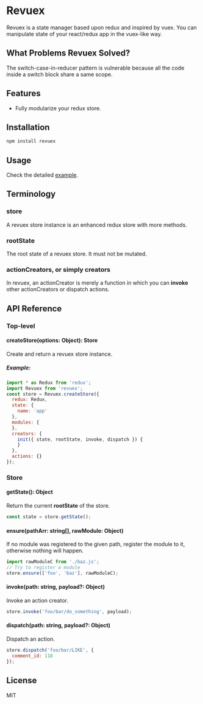# Revuex

Revuex is a state manager based upon redux and inspired by vuex. You can manipulate state of your react/redux app in the vuex-like way.

## What Problems Revuex Solved?

The switch-case-in-reducer pattern is vulnerable because all the code inside a switch block share a same scope.

## Features

* Fully modularize your redux store.

## Installation

``` bash
npm install revuex
```

## Usage

Check the detailed [example](./example/).

## Terminology

### store

A revuex store instance is an enhanced redux store with more methods.

### rootState

The root state of a revuex store. It must not be mutated.

### actionCreators, or simply creators

In revuex, an actionCreator is merely a function in which you can **invoke** other actionCreators or dispatch actions.

## API Reference

### Top-level

#### createStore(options: Object): Store

Create and return a revuex store instance.

##### Example:

``` js
import * as Redux from 'redux';
import Revuex from 'revuex';
const store = Revuex.createStore({
  redux: Redux,
  state: {
    name: 'app'
  },
  modules: {
  },
  creators: {
    init({ state, rootState, invoke, dispatch }) {
    }
  },
  actions: {}
});
```

### Store

#### getState(): Object

Return the current **rootState** of the store.

``` js
const state = store.getState();
```

#### ensure(pathArr: string[], rawModule: Object)

If no module was registered to the given path, register the module to it, otherwise nothing will happen.

``` js
import rawModuleC from './baz.js';
// Try to register a module
store.ensure(['foo', 'baz'], rawModuleC);
```

#### invoke(path: string, payload?: Object)

Invoke an action creator.

``` js
store.invoke('foo/bar/do_something', payload);
```

#### dispatch(path: string, payload?: Object)

Dispatch an action.

``` js
store.dispatch('foo/bar/LIKE', {
  comment_id: 118
});
```

## License

MIT